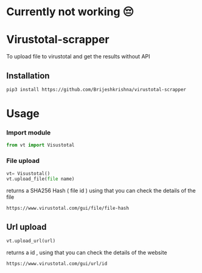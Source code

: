 # Currently not working 😔
# Virustotal-scrapper

To upload file to virustotal and get the results without API

## Installation

```
pip3 install https://github.com/Brijeshkrishna/virustotal-scrapper
```
# Usage
### Import module

```python
from vt import Visustotal
```

### File upload

```python
vt= Visustotal()
vt.upload_file(file name)
```
returns a SHA256 Hash ( file id ) using that you can check the details of the file 

```
https://www.virustotal.com/gui/file/file-hash
```

## Url upload
```python
vt.upload_url(url)
```
returns a id , using that you can check the details of the website 

```
https://www.virustotal.com/gui/url/id
```

